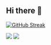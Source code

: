 ## Hi there 👋

[![GitHub Streak](https://streak-stats.demolab.com?user=6Glow&theme=algolia&hide_border=true&border_radius=7.3&date_format=j%20M%5B%20Y%5D&card_width=900&card_height=400&sideNums=E3EB7D&stroke=EB5454&dates=867B77)](https://git.io/streak-stats)


<img src="https://github-profile-summary-cards.vercel.app/api/cards/profile-details?6Glow=daynlight&theme=algolia"> <img src="https://github-profile-summary-cards.vercel.app/api/cards/repos-per-language?username=6Glow&theme=algolia">

<!--
**6Glow/6Glow** is a ✨ _special_ ✨ repository because its `README.md` (this file) appears on your GitHub profile.

Here are some ideas to get you started:

- 🔭 I’m currently working on ...
- 🌱 I’m currently learning ...
- 👯 I’m looking to collaborate on ...
- 🤔 I’m looking for help with ...
- 💬 Ask me about ...
- 📫 How to reach me: ...
- 😄 Pronouns: ...
- ⚡ Fun fact: ...
-->
